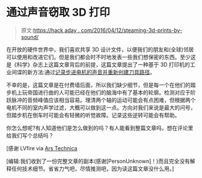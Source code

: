 # 通过声音窃取 3D 打印

> 原文:[https://hack aday . com/2016/04/12/steaming-3d-prints-by-sound/](https://hackaday.com/2016/04/12/stealing-3d-prints-by-sound/)

在开放的硬件世界中，我们喜欢共享 3D 设计文件，以便我们的朋友和(全球)邻居可以使用和改进它们。但是我们都会时不时地发表一些我们想保密的东西。至少这是《科学》杂志上这篇文章背后的前提，这篇文章提出了一种基于 3D 打印机的工业间谍的新方法:通过[记录步进电机的声音并重新创建刀具路径](http://science.sciencemag.org/content/352/6282/132)。

不幸的是，这篇文章是在付费墙后面，所以我们缺少细节，但是每一个在他们的踏步机上玩帝国进行曲的人可能已经在他们的脑海中有了基本的轮廓。检测对应于阶跃脉冲的音频峰值应该相当容易。理清两个轴的运动可能会有点困难，但根据两个电机不同的室内声学过滤，大概可以做到这一点。方向对我们来说是最大的问号，但踏步机在倒车时可能会有轻微的听觉故障。记录这些逆转可能会有帮助。

你怎么想呢?有人知道他们是怎么做到的吗？有人能看到整篇文章吗，想在评论里给我们写个总结吗？

[感谢 LVfire via [Ars Technica](http://arstechnica.com/tech-policy/2016/04/new-technique-for-pirating-from-3d-printers-is-the-next-frontier-in-theft/)

[编辑:我们收到了一份完整文章的副本(感谢[PersonUnknown]！)而且完全没有解释任何技术细节。省省力气吧，尽情推测吧，因为读这篇文章没什么用。]